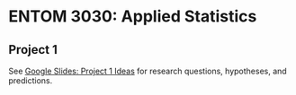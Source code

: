 # ENTOM 3030: Applied Statistics
## Project 1

See [Google Slides: Project 1 Ideas](https://docs.google.com/presentation/d/1RSorXVIWgWzrBEC967PpNk35eyjyPqM5IAFSQZZ0zag/edit#slide=id.gd1d3249e75_11_0) for research questions, hypotheses, and predictions.
